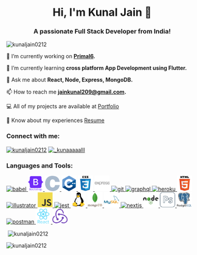 <h1 align="center">Hi, I'm Kunal Jain 👋</h1>
<h3 align="center">A passionate Full Stack Developer from India!</h3>

<p align="left"> <img src="https://komarev.com/ghpvc/?username=kunaljain0212&label=Profile%20views&color=0e75b6&style=flat" alt="kunaljain0212" /> </p>

🔭 I’m currently working on **[Primal6](https://github.com/kunaljain0212/primal6-frontend).**

🌱 I’m currently learning **cross platform App Development using Flutter.**

💬 Ask me about **React, Node, Express, MongoDB.**

📫 How to reach me **jainkunal209@gmail.com.**

💻 All of my projects are available at [Portfolio](https://jainkunal.me/)

📄 Know about my experiences [Resume](https://drive.google.com/file/d/14PFN78hdIe1A-hQ0r2G_VPnjhs3OpU3M/view?usp=sharing)

<h3 align="left">Connect with me:</h3>
<p align="left">
<a href="https://linkedin.com/in/kunaljain0212" target="blank"><img align="center" src="https://cdn.jsdelivr.net/npm/simple-icons@3.0.1/icons/linkedin.svg" alt="kunaljain0212" height="30" width="40" /></a>
<a href="https://instagram.com/_kunaaaaalll" target="blank"><img align="center" src="https://cdn.jsdelivr.net/npm/simple-icons@3.0.1/icons/instagram.svg" alt="_kunaaaaalll" height="30" width="40" /></a>
<!-- <a href="https://www.codechef.com/users/oddkidout" target="blank"><img align="center" src="https://cdn.jsdelivr.net/npm/simple-icons@3.1.0/icons/codechef.svg" alt="oddkidout" height="30" width="40" /></a>
<a href="https://www.hackerrank.com/jainkunal209" target="blank"><img align="center" src="https://cdn.jsdelivr.net/npm/simple-icons@3.0.1/icons/hackerrank.svg" alt="jainkunal209" height="30" width="40" /></a>
<a href="https://codeforces.com/profile/oddkidout" target="blank"><img align="center" src="https://cdn.jsdelivr.net/npm/simple-icons@3.0.1/icons/codeforces.svg" alt="oddkidout" height="30" width="40" /></a>
</p> -->

<h3 align="left">Languages and Tools:</h3>
<p align="left"> <a href="https://babeljs.io/" target="_blank"> <img src="https://www.vectorlogo.zone/logos/babeljs/babeljs-icon.svg" alt="babel" width="40" height="40"/> </a> <a href="https://getbootstrap.com" target="_blank"> <img src="https://raw.githubusercontent.com/devicons/devicon/master/icons/bootstrap/bootstrap-plain-wordmark.svg" alt="bootstrap" width="40" height="40"/> </a> <a href="https://www.cprogramming.com/" target="_blank"> <img src="https://raw.githubusercontent.com/devicons/devicon/master/icons/c/c-original.svg" alt="c" width="40" height="40"/> </a> <a href="https://www.w3schools.com/cpp/" target="_blank"> <img src="https://raw.githubusercontent.com/devicons/devicon/master/icons/cplusplus/cplusplus-original.svg" alt="cplusplus" width="40" height="40"/> </a> <a href="https://www.w3schools.com/css/" target="_blank"> <img src="https://raw.githubusercontent.com/devicons/devicon/master/icons/css3/css3-original-wordmark.svg" alt="css3" width="40" height="40"/> </a> <a href="https://expressjs.com" target="_blank"> <img src="https://raw.githubusercontent.com/devicons/devicon/master/icons/express/express-original-wordmark.svg" alt="express" width="40" height="40"/> </a> <a href="https://git-scm.com/" target="_blank"> <img src="https://www.vectorlogo.zone/logos/git-scm/git-scm-icon.svg" alt="git" width="40" height="40"/> </a> <a href="https://graphql.org" target="_blank"> <img src="https://www.vectorlogo.zone/logos/graphql/graphql-icon.svg" alt="graphql" width="40" height="40"/> </a> <a href="https://heroku.com" target="_blank"> <img src="https://www.vectorlogo.zone/logos/heroku/heroku-icon.svg" alt="heroku" width="40" height="40"/> </a> <a href="https://www.w3.org/html/" target="_blank"> <img src="https://raw.githubusercontent.com/devicons/devicon/master/icons/html5/html5-original-wordmark.svg" alt="html5" width="40" height="40"/> </a> <a href="https://www.adobe.com/in/products/illustrator.html" target="_blank"> <img src="https://www.vectorlogo.zone/logos/adobe_illustrator/adobe_illustrator-icon.svg" alt="illustrator" width="40" height="40"/> </a> <a href="https://developer.mozilla.org/en-US/docs/Web/JavaScript" target="_blank"> <img src="https://raw.githubusercontent.com/devicons/devicon/master/icons/javascript/javascript-original.svg" alt="javascript" width="40" height="40"/> </a> <a href="https://jestjs.io" target="_blank"> <img src="https://www.vectorlogo.zone/logos/jestjsio/jestjsio-icon.svg" alt="jest" width="40" height="40"/> </a> <a href="https://www.linux.org/" target="_blank"> <img src="https://raw.githubusercontent.com/devicons/devicon/master/icons/linux/linux-original.svg" alt="linux" width="40" height="40"/> </a> <a href="https://www.mongodb.com/" target="_blank"> <img src="https://raw.githubusercontent.com/devicons/devicon/master/icons/mongodb/mongodb-original-wordmark.svg" alt="mongodb" width="40" height="40"/> </a> <a href="https://www.mysql.com/" target="_blank"> <img src="https://raw.githubusercontent.com/devicons/devicon/master/icons/mysql/mysql-original-wordmark.svg" alt="mysql" width="40" height="40"/> </a> <a href="https://nextjs.org/" target="_blank"> <img src="https://cdn.worldvectorlogo.com/logos/nextjs-3.svg" alt="nextjs" width="40" height="40"/> </a> <a href="https://nodejs.org" target="_blank"> <img src="https://raw.githubusercontent.com/devicons/devicon/master/icons/nodejs/nodejs-original-wordmark.svg" alt="nodejs" width="40" height="40"/> </a> <a href="https://www.photoshop.com/en" target="_blank"> <img src="https://raw.githubusercontent.com/devicons/devicon/master/icons/photoshop/photoshop-line.svg" alt="photoshop" width="40" height="40"/> </a> <a href="https://www.postgresql.org" target="_blank"> <img src="https://raw.githubusercontent.com/devicons/devicon/master/icons/postgresql/postgresql-original-wordmark.svg" alt="postgresql" width="40" height="40"/> </a> <a href="https://postman.com" target="_blank"> <img src="https://www.vectorlogo.zone/logos/getpostman/getpostman-icon.svg" alt="postman" width="40" height="40"/> </a> <a href="https://reactjs.org/" target="_blank"> <img src="https://raw.githubusercontent.com/devicons/devicon/master/icons/react/react-original-wordmark.svg" alt="react" width="40" height="40"/> </a> <a href="https://redux.js.org" target="_blank"> <img src="https://raw.githubusercontent.com/devicons/devicon/master/icons/redux/redux-original.svg" alt="redux" width="40" height="40"/> </a> </p>



<p>&nbsp;<img align="center" src="https://github-readme-stats.vercel.app/api?username=kunaljain0212&show_icons=true&locale=en" alt="kunaljain0212" /></p> 
<p><img align="left" src="https://github-readme-stats.vercel.app/api/top-langs?username=kunaljain0212&show_icons=true&locale=en&layout=compact" alt="kunaljain0212" /></p>
